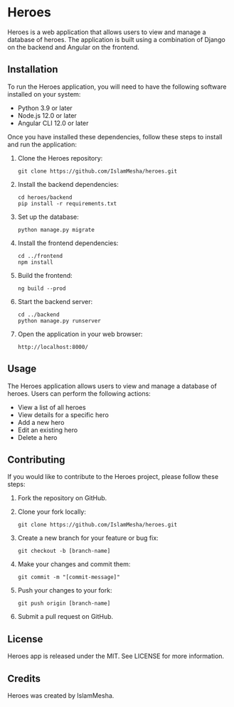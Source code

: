 # Heroes

Heroes is a web application that allows users to view and manage a database of heroes. The application is built using a combination of Django on the backend and Angular on the frontend.

## Installation

To run the Heroes application, you will need to have the following software installed on your system:

- Python 3.9 or later
- Node.js 12.0 or later
- Angular CLI 12.0 or later

Once you have installed these dependencies, follow these steps to install and run the application:

1. Clone the Heroes repository:

   ```
   git clone https://github.com/IslamMesha/heroes.git
   ````

2. Install the backend dependencies:

   ```
   cd heroes/backend
   pip install -r requirements.txt
   ````

3. Set up the database:

   ```
   python manage.py migrate
   ````

4. Install the frontend dependencies:

   ```
   cd ../frontend
   npm install
   ````

5. Build the frontend:

   ```
   ng build --prod
   ````

6. Start the backend server:

   ```
   cd ../backend
   python manage.py runserver
   ````

7. Open the application in your web browser:

   ```
   http://localhost:8000/
   ````

## Usage

The Heroes application allows users to view and manage a database of heroes. Users can perform the following actions:

- View a list of all heroes
- View details for a specific hero
- Add a new hero
- Edit an existing hero
- Delete a hero

## Contributing

If you would like to contribute to the Heroes project, please follow these steps:

1. Fork the repository on GitHub.

2. Clone your fork locally:

   ```
   git clone https://github.com/IslamMesha/heroes.git
   ````

3. Create a new branch for your feature or bug fix:

   ```
   git checkout -b [branch-name]
   ````

4. Make your changes and commit them:

   ```
   git commit -m "[commit-message]"
   ````

5. Push your changes to your fork:

   ```
   git push origin [branch-name]
   ````

6. Submit a pull request on GitHub.

## License

Heroes app is released under the MIT. See LICENSE for more information.

## Credits

Heroes was created by IslamMesha.